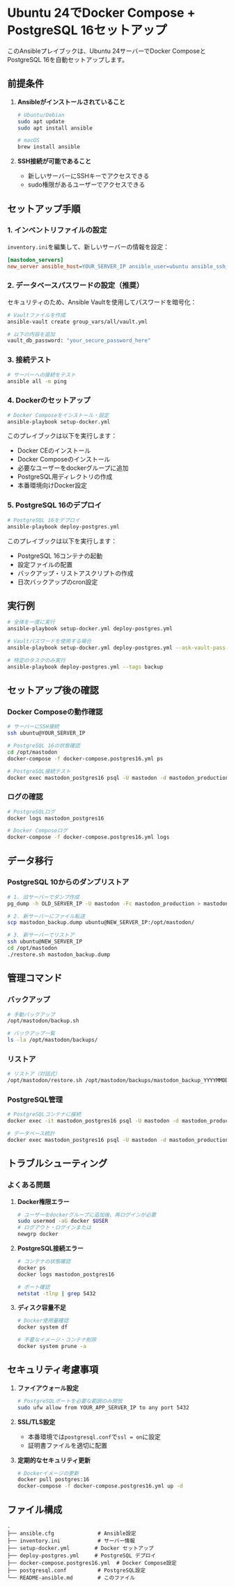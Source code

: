 # Ubuntu 24でDocker Compose + PostgreSQL 16セットアップ

このAnsibleプレイブックは、Ubuntu 24サーバーでDocker ComposeとPostgreSQL 16を自動セットアップします。

## 前提条件

1. **Ansibleがインストールされていること**
   ```bash
   # Ubuntu/Debian
   sudo apt update
   sudo apt install ansible

   # macOS
   brew install ansible
   ```

2. **SSH接続が可能であること**
   - 新しいサーバーにSSHキーでアクセスできる
   - sudo権限があるユーザーでアクセスできる

## セットアップ手順

### 1. インベントリファイルの設定

`inventory.ini`を編集して、新しいサーバーの情報を設定：

```ini
[mastodon_servers]
new_server ansible_host=YOUR_SERVER_IP ansible_user=ubuntu ansible_ssh_private_key_file=~/.ssh/your_key.pem
```

### 2. データベースパスワードの設定（推奨）

セキュリティのため、Ansible Vaultを使用してパスワードを暗号化：

```bash
# Vaultファイルを作成
ansible-vault create group_vars/all/vault.yml

# 以下の内容を追加
vault_db_password: "your_secure_password_here"
```

### 3. 接続テスト

```bash
# サーバーへの接続をテスト
ansible all -m ping
```

### 4. Dockerのセットアップ

```bash
# Docker Composeをインストール・設定
ansible-playbook setup-docker.yml
```

このプレイブックは以下を実行します：
- Docker CEのインストール
- Docker Composeのインストール
- 必要なユーザーをdockerグループに追加
- PostgreSQL用ディレクトリの作成
- 本番環境向けDocker設定

### 5. PostgreSQL 16のデプロイ

```bash
# PostgreSQL 16をデプロイ
ansible-playbook deploy-postgres.yml
```

このプレイブックは以下を実行します：
- PostgreSQL 16コンテナの起動
- 設定ファイルの配置
- バックアップ・リストアスクリプトの作成
- 日次バックアップのcron設定

## 実行例

```bash
# 全体を一度に実行
ansible-playbook setup-docker.yml deploy-postgres.yml

# Vaultパスワードを使用する場合
ansible-playbook setup-docker.yml deploy-postgres.yml --ask-vault-pass

# 特定のタスクのみ実行
ansible-playbook deploy-postgres.yml --tags backup
```

## セットアップ後の確認

### Docker Composeの動作確認

```bash
# サーバーにSSH接続
ssh ubuntu@YOUR_SERVER_IP

# PostgreSQL 16の状態確認
cd /opt/mastodon
docker-compose -f docker-compose.postgres16.yml ps

# PostgreSQL接続テスト
docker exec mastodon_postgres16 psql -U mastodon -d mastodon_production -c "SELECT version();"
```

### ログの確認

```bash
# PostgreSQLログ
docker logs mastodon_postgres16

# Docker Composeログ
docker-compose -f docker-compose.postgres16.yml logs
```

## データ移行

### PostgreSQL 10からのダンプリストア

```bash
# 1. 旧サーバーでダンプ作成
pg_dump -h OLD_SERVER_IP -U mastodon -Fc mastodon_production > mastodon_backup.dump

# 2. 新サーバーにファイル転送
scp mastodon_backup.dump ubuntu@NEW_SERVER_IP:/opt/mastodon/

# 3. 新サーバーでリストア
ssh ubuntu@NEW_SERVER_IP
cd /opt/mastodon
./restore.sh mastodon_backup.dump
```

## 管理コマンド

### バックアップ

```bash
# 手動バックアップ
/opt/mastodon/backup.sh

# バックアップ一覧
ls -la /opt/mastodon/backups/
```

### リストア

```bash
# リストア（対話式）
/opt/mastodon/restore.sh /opt/mastodon/backups/mastodon_backup_YYYYMMDD_HHMMSS.dump
```

### PostgreSQL管理

```bash
# PostgreSQLコンテナに接続
docker exec -it mastodon_postgres16 psql -U mastodon -d mastodon_production

# データベース統計
docker exec mastodon_postgres16 psql -U mastodon -d mastodon_production -c "SELECT schemaname,tablename,n_tup_ins,n_tup_upd,n_tup_del FROM pg_stat_user_tables ORDER BY n_tup_ins DESC LIMIT 10;"
```

## トラブルシューティング

### よくある問題

1. **Docker権限エラー**
   ```bash
   # ユーザーをdockerグループに追加後、再ログインが必要
   sudo usermod -aG docker $USER
   # ログアウト・ログインまたは
   newgrp docker
   ```

2. **PostgreSQL接続エラー**
   ```bash
   # コンテナの状態確認
   docker ps
   docker logs mastodon_postgres16

   # ポート確認
   netstat -tlnp | grep 5432
   ```

3. **ディスク容量不足**
   ```bash
   # Docker使用量確認
   docker system df

   # 不要なイメージ・コンテナ削除
   docker system prune -a
   ```

## セキュリティ考慮事項

1. **ファイアウォール設定**
   ```bash
   # PostgreSQLポートを必要な範囲のみ開放
   sudo ufw allow from YOUR_APP_SERVER_IP to any port 5432
   ```

2. **SSL/TLS設定**
   - 本番環境では`postgresql.conf`で`ssl = on`に設定
   - 証明書ファイルを適切に配置

3. **定期的なセキュリティ更新**
   ```bash
   # Dockerイメージの更新
   docker pull postgres:16
   docker-compose -f docker-compose.postgres16.yml up -d
   ```

## ファイル構成

```
.
├── ansible.cfg              # Ansible設定
├── inventory.ini            # サーバー情報
├── setup-docker.yml        # Docker セットアップ
├── deploy-postgres.yml     # PostgreSQL デプロイ
├── docker-compose.postgres16.yml  # Docker Compose設定
├── postgresql.conf          # PostgreSQL設定
└── README-ansible.md        # このファイル
```
